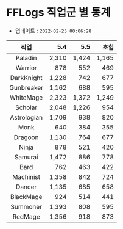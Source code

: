 # FFLogs 직업군 별 통계

- 업데이트 : `2022-02-25 00:06:28`

|직업|5.4|5.5|초힘|
|:-:|-:|-:|-:|
|Paladin|2,310|1,424|1,165|
|Warrior|878|552|469|
|DarkKnight|1,228|742|677|
|Gunbreaker|1,162|688|595|
|WhiteMage|2,323|1,372|1,249|
|Scholar|2,048|1,226|954|
|Astrologian|1,709|938|820|
|Monk|640|384|355|
|Dragoon|1,130|764|677|
|Ninja|878|521|420|
|Samurai|1,472|886|778|
|Bard|762|463|422|
|Machinist|1,358|842|724|
|Dancer|1,135|685|658|
|BlackMage|924|514|441|
|Summoner|1,393|808|595|
|RedMage|1,356|918|873|
